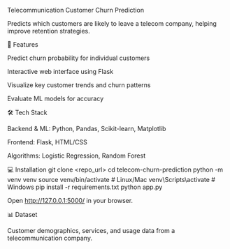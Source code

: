 Telecommunication Customer Churn Prediction

Predicts which customers are likely to leave a telecom company, helping improve retention strategies.

🚀 Features

Predict churn probability for individual customers

Interactive web interface using Flask

Visualize key customer trends and churn patterns

Evaluate ML models for accuracy

🛠 Tech Stack

Backend & ML: Python, Pandas, Scikit-learn, Matplotlib

Frontend: Flask, HTML/CSS

Algorithms: Logistic Regression, Random Forest

💻 Installation
git clone <repo_url>
cd telecom-churn-prediction
python -m venv venv
source venv/bin/activate  # Linux/Mac
venv\Scripts\activate     # Windows
pip install -r requirements.txt
python app.py


Open http://127.0.0.1:5000/ in your browser.

📊 Dataset

Customer demographics, services, and usage data from a telecommunication company.
